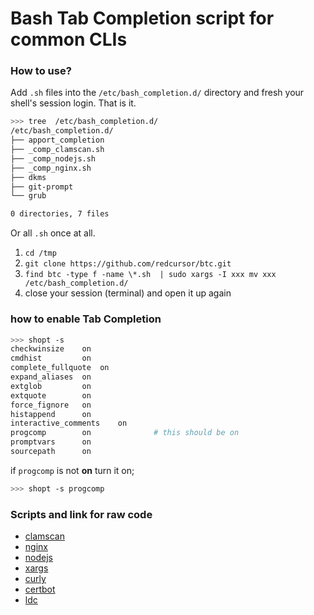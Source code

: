 
# Bash Tab Completion script for common CLIs


### How to use?

Add `.sh` files into the `/etc/bash_completion.d/` directory and fresh your shell's session login. That is it.

```bash
>>> tree  /etc/bash_completion.d/
/etc/bash_completion.d/
├── apport_completion
├── _comp_clamscan.sh
├── _comp_nodejs.sh
├── _comp_nginx.sh
├── dkms
├── git-prompt
└── grub

0 directories, 7 files
```
Or all `.sh` once at all.
 1. `cd /tmp`
 2. `git clone https://github.com/redcursor/btc.git`
 3. `find btc -type f -name \*.sh  | sudo xargs -I xxx mv xxx /etc/bash_completion.d/`
 4. close your session (terminal) and open it up again
 
 
 ### how to enable Tab Completion
 
 
 ```bash
>>> shopt -s
checkwinsize   	on
cmdhist        	on
complete_fullquote	on
expand_aliases 	on
extglob        	on
extquote       	on
force_fignore  	on
histappend     	on
interactive_comments	on
progcomp       	on              # this should be on
promptvars     	on
sourcepath     	on
 ```

if `progcomp` is not **on** turn it on;

```bash
>>> shopt -s progcomp
```

### Scripts and link for raw code

 - [clamscan](https://raw.githubusercontent.com/redcursor/btc/master/clamscan/_comp_clamscan.sh)
 - [nginx](https://raw.githubusercontent.com/redcursor/btc/master/nginx/_comp_nginx.sh)
 - [nodejs](https://raw.githubusercontent.com/redcursor/btc/master/nodejs/_comp_nodejs.sh)
 - [xargs](https://raw.githubusercontent.com/redcursor/btc/master/xargs/_comp_xargs.sh)
 - [curly](https://raw.githubusercontent.com/redcursor/btc/master/curly/_comp_curly.sh)
 - [certbot](https://raw.githubusercontent.com/redcursor/btc/master/certbot/_comp_certbot.sh)
 - [ldc](https://raw.githubusercontent.com/redcursor/btc/master/ldc/_comp_ldc.sh)
